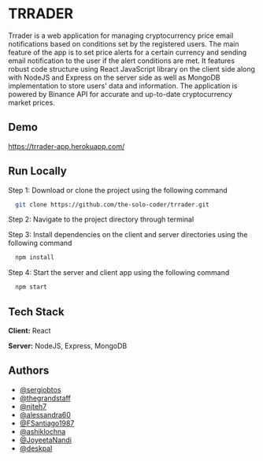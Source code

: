 
# TRRADER

Trrader is a web application for managing cryptocurrency price email notifications based on conditions set by the registered users. The main feature of the app is to set price alerts for a certain currency and sending email notification to the user if the alert conditions are met. It features robust code structure using React JavaScript library on the client side along with NodeJS and Express on the server side as well as MongoDB implementation to store users' data and information. The application is powered by Binance API for accurate and up-to-date cryptocurrency market prices.

## Demo

https://trrader-app.herokuapp.com/

  
## Run Locally

Step 1: Download or clone the project using the following command

```bash
  git clone https://github.com/the-solo-coder/trrader.git
```

Step 2: Navigate to the project directory through terminal


Step 3: Install dependencies on the client and server directories using the following command

```bash
  npm install
```

Step 4: Start the server and client app using the following command

```bash
  npm start
```

  
## Tech Stack

**Client:** React

**Server:** NodeJS, Express, MongoDB

  
## Authors

- [@sergiobtos](https://github.com/sergiobtos)
- [@thegrandstaff](https://github.com/thegrandstaff)
- [@njteh7](https://github.com/njteh7)
- [@alessandra60](https://github.com/alessandra60)
- [@FSantiago1987](https://github.com/FSantiago1987)
- [@ashiklochna](https://github.com/ashiklochna)
- [@JoyeetaNandi](https://github.com/JoyeetaNandi)
- [@deskpal](https://github.com/deskpal)